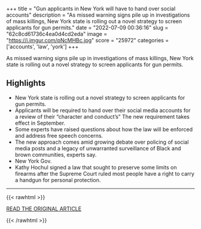 +++
title = "Gun applicants in New York will have to hand over social accounts"
description = "As missed warning signs pile up in investigations of mass killings, New York state is rolling out a novel strategy to screen applicants for gun permits."
date = "2022-07-09 00:36:16"
slug = "62c8cd61736c4ea0d4cd2eda"
image = "https://i.imgur.com/pNcMHBc.jpg"
score = "25972"
categories = ['accounts', 'law', 'york']
+++

As missed warning signs pile up in investigations of mass killings, New York state is rolling out a novel strategy to screen applicants for gun permits.

## Highlights

- New York state is rolling out a novel strategy to screen applicants for gun permits.
- Applicants will be required to hand over their social media accounts for a review of their “character and conduct’s” The new requirement takes effect in September.
- Some experts have raised questions about how the law will be enforced and address free speech concerns.
- The new approach comes amid growing debate over policing of social media posts and a legacy of unwarranted surveillance of Black and brown communities, experts say.
- New York Gov.
- Kathy Hochul signed a law that sought to preserve some limits on firearms after the Supreme Court ruled most people have a right to carry a handgun for personal protection.

---

{{< rawhtml >}}
  <p class="article-category">
    <a target="_blank" href="https://www.nbcnews.com/tech/tech-news/gun-applicants-new-york-will-hand-social-accounts-rcna37251">READ THE ORIGINAL ARTICLE</a>
  </p>
{{< /rawhtml >}}
